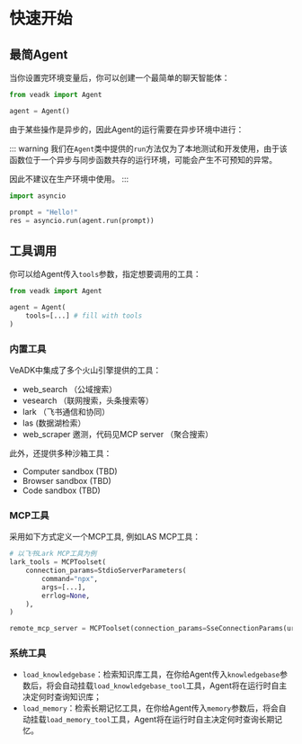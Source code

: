 # 快速开始

## 最简Agent

当你设置完环境变量后，你可以创建一个最简单的聊天智能体：

```python
from veadk import Agent

agent = Agent()
```

由于某些操作是异步的，因此Agent的运行需要在异步环境中进行：

::: warning
我们在`Agent`类中提供的`run`方法仅为了本地测试和开发使用，由于该函数位于一个异步与同步函数共存的运行环境，可能会产生不可预知的异常。

因此不建议在生产环境中使用。
:::

```python
import asyncio

prompt = "Hello!"
res = asyncio.run(agent.run(prompt))
```

## 工具调用

你可以给Agent传入`tools`参数，指定想要调用的工具：

```python
from veadk import Agent

agent = Agent(
    tools=[...] # fill with tools
)
```

### 内置工具

VeADK中集成了多个火山引擎提供的工具：

- web_search （公域搜索）
- vesearch （联网搜索，头条搜索等）
- lark （飞书通信和协同）
- las (数据湖检索）
- web_scraper 邀测，代码见MCP server （聚合搜索）

此外，还提供多种沙箱工具：

- Computer sandbox (TBD)
- Browser sandbox (TBD)
- Code sandbox (TBD)
  
### MCP工具

采用如下方式定义一个MCP工具, 例如LAS MCP工具：

```python
# 以飞书Lark MCP工具为例
lark_tools = MCPToolset(
    connection_params=StdioServerParameters(
        command="npx",
        args=[...],
        errlog=None,
    ),
)

remote_mcp_server = MCPToolset(connection_params=SseConnectionParams(url=url))

```

### 系统工具

- `load_knowledgebase`：检索知识库工具，在你给Agent传入`knowledgebase`参数后，将会自动挂载`load_knowledgebase_tool`工具，Agent将在运行时自主决定何时查询知识库；
- `load_memory`：检索长期记忆工具，在你给Agent传入`memory`参数后，将会自动挂载`load_memory_tool`工具，Agent将在运行时自主决定何时查询长期记忆。
